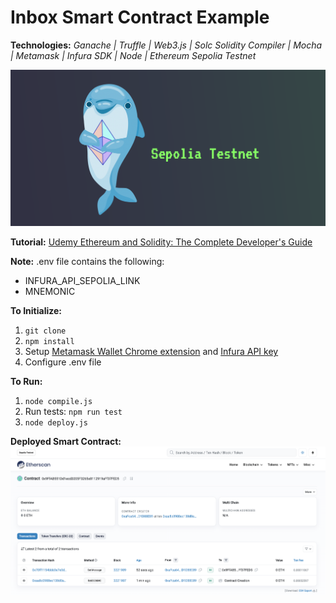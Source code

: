 # Inbox Smart Contract Example

**Technologies:** _Ganache | Truffle | Web3.js | Solc Solidity Compiler | Mocha | Metamask | Infura SDK | Node | Ethereum Sepolia Testnet_

![Ethereum Sepolia Testnet](README_imgs/logo.png)

**Tutorial:** [Udemy Ethereum and Solidity: The Complete Developer's Guide](https://www.udemy.com/course/ethereum-and-solidity-the-complete-developers-guide/)

**Note:** .env file contains the following:

- INFURA_API_SEPOLIA_LINK
- MNEMONIC

**To Initialize:**

1. `git clone`
2. `npm install`
3. Setup [Metamask Wallet Chrome extension](https://chrome.google.com/webstore/detail/metamask/nkbihfbeogaeaoehlefnkodbefgpgknn?hl=en) and [Infura API key](https://www.infura.io/?utm_source=google&utm_medium=paidsearch&utm_campaign=Infura-Search-US-Brand-PHR&utm_term=infura%20web3&gclid=Cj0KCQjw8qmhBhClARIsANAtbodbKreSewaRy-Y2U8cWnP0IYJQpYCATESOLXZrC7c4mlok57yvoeDkaAouSEALw_wcB)
4. Configure .env file

**To Run:**

1. `node compile.js`
2. Run tests: `npm run test`
3. `node deploy.js`

**Deployed Smart Contract:**
![Deployed Smart Contract](README_imgs/deployed_smart_contract.png)
